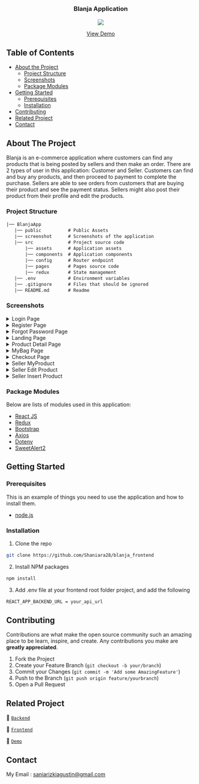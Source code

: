 <br />
<p align="center">

  <h3 align="center">Blanja Application</h3>
  <p align="center">
    <image align="center" width="200" src='/src/assets/img/Vector.png' />
  </p>
  <p align="center">
    <a href="#">View Demo</a>
  </p>
</p>

<!-- TABLE OF CONTENTS -->

## Table of Contents

- [About the Project](#about-the-project)
  - [Project Structure](#project-structure)
  - [Screenshots](#screenshots)
  - [Package Modules](#package-modules)
- [Getting Started](#getting-started)
  - [Prerequisites](#prerequisites)
  - [Installation](#installation)
- [Contributing](#contributing)
- [Related Project](#related-project)
- [Contact](#contact)

<!-- ABOUT THE PROJECT -->

## About The Project

Blanja is an e-commerce application where customers can find any products that is being posted by sellers and then make an order. There are 2 types of user in this application: Customer and Seller. Customers can find and buy any products, and then proceed to payment to complete the purchase. Sellers are able to see orders from customers that are buying their product and see the payment status. Sellers might also post their product from their profile and edit the products.

### Project Structure

```
|── BlanjaApp
   |── public          # Public Assets
   |── screenshot      # Screenshots of the application
   |── src             # Project source code
       |── assets      # Application assets
       |── components  # Application components
       |── config      # Router endpoint
       |── pages       # Pages source code
       |── redux       # State management
   |── .env            # Environment variables
   |── .gitignore      # Files that should be ignored
   |── README.md       # Readme
```

### Screenshots

<details>
  <summary>
    Login Page
  </summary>
<img src="./screenshot/login.PNG" alt="login page" />
</details>

<details>
  <summary>
    Register Page
  </summary>
<img src="./screenshot/register.PNG" alt="register page" />
</details>

<details>
  <summary>
    Forgot Password Page
  </summary>
<img src="./screenshot/forgot.PNG" alt="forgot password page" />
</details>

<details>
  <summary>
    Landing Page
  </summary>
<img src="./screenshot/landing.PNG" alt="landing page" />
</details>

<details>
  <summary>
    Product Detail Page
  </summary>
<img src="./screenshot/detail.PNG" alt="product detail page" />
</details>

<details>
  <summary>
    MyBag Page
  </summary>
<img src="./screenshot/mybag.PNG" alt="mybag page" />
</details>

<details>
  <summary>
    Checkout Page
  </summary>
<img src="./screenshot/checkout.PNG" alt="checkout page" />
</details>

<details>
  <summary>
    Seller MyProduct
  </summary>
<img src="./screenshot/myproduct.PNG" alt="myproduct" />
</details>

<details>
  <summary>
    Seller Edit Product
  </summary>
<img src="./screenshot/editproduct.PNG" alt="update product" />
</details>

<details>
  <summary>
    Seller Insert Product
  </summary>
<img src="./screenshot/addproduct.PNG" alt="add product" />
</details>

### Package Modules

Below are lists of modules used in this application:

- [React JS](https://reactjs.org/)
- [Redux](https://redux.js.org/)
- [Bootstrap](https://getbootstrap.com/)
- [Axios](https://axios-http.com/)
- [Dotenv](https://www.npmjs.com/package/dotenv)
- [SweetAlert2](https://sweetalert2.github.io/)

<!-- GETTING STARTED -->

## Getting Started

### Prerequisites

This is an example of things you need to use the application and how to install them.

- [node.js](https://nodejs.org/en/download/)

### Installation

1. Clone the repo

```sh
git clone https://github.com/Shaniara28/blanja_frontend
```

2. Install NPM packages

```sh
npm install
```

3. Add .env file at your frontend root folder project, and add the following

```sh
REACT_APP_BACKEND_URL = your_api_url

```

<!-- CONTRIBUTING -->

## Contributing

Contributions are what make the open source community such an amazing place to be learn, inspire, and create. Any contributions you make are **greatly appreciated**.

1. Fork the Project
2. Create your Feature Branch (`git checkout -b your/branch`)
3. Commit your Changes (`git commit -m 'Add some AmazingFeature'`)
4. Push to the Branch (`git push origin feature/yourbranch`)
5. Open a Pull Request

<!-- Related Project -->

## Related Project

:rocket: [`Backend`](https://github.com/Shaniara28/Intermediate-Backend)

:rocket: [`Frontend`](https://github.com/Shaniara28/blanja_frontend)

:rocket: [`Demo`]()

<!-- CONTACT -->

## Contact

My Email : saniarizkiagustin@gmail.com
